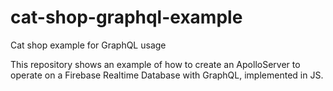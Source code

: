 # cat-shop-graphql-example
Cat shop example for GraphQL usage

This repository shows an example of how to create an ApolloServer to operate on a Firebase Realtime Database with GraphQL, implemented in JS.
